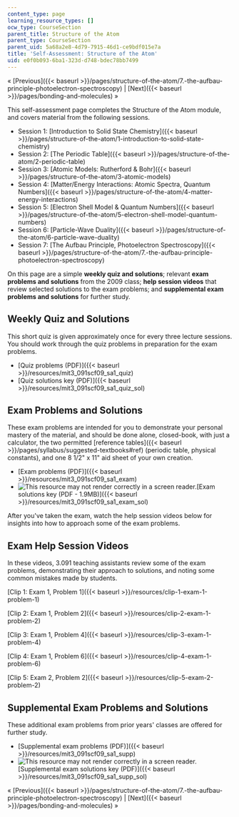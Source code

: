 ```yaml
---
content_type: page
learning_resource_types: []
ocw_type: CourseSection
parent_title: Structure of the Atom
parent_type: CourseSection
parent_uid: 5a68a2e8-4d79-7915-46d1-ce9bdf015e7a
title: 'Self-Assessment: Structure of the Atom'
uid: e0f0b093-6ba1-323d-d748-bdec78bb7499
---
```


« [Previous]({{< baseurl >}}/pages/structure-of-the-atom/7.-the-aufbau-principle-photoelectron-spectroscopy) | [Next]({{< baseurl >}}/pages/bonding-and-molecules) »

This self-assessment page completes the Structure of the Atom module, and covers material from the following sessions.

*   Session 1: [Introduction to Solid State Chemistry]({{< baseurl >}}/pages/structure-of-the-atom/1-introduction-to-solid-state-chemistry)
*   Session 2: [The Periodic Table]({{< baseurl >}}/pages/structure-of-the-atom/2-periodic-table)
*   Session 3: [Atomic Models: Rutherford & Bohr]({{< baseurl >}}/pages/structure-of-the-atom/3-atomic-models)
*   Session 4: [Matter/Energy Interactions: Atomic Spectra, Quantum Numbers]({{< baseurl >}}/pages/structure-of-the-atom/4-matter-energy-interactions)
*   Session 5: [Electron Shell Model & Quantum Numbers]({{< baseurl >}}/pages/structure-of-the-atom/5-electron-shell-model-quantum-numbers)
*   Session 6: [Particle-Wave Duality]({{< baseurl >}}/pages/structure-of-the-atom/6-particle-wave-duality)
*   Session 7: [The Aufbau Principle, Photoelectron Spectroscopy]({{< baseurl >}}/pages/structure-of-the-atom/7.-the-aufbau-principle-photoelectron-spectroscopy)

On this page are a simple **weekly quiz and solutions**; relevant **exam problems and solutions** from the 2009 class; **help session videos** that review selected solutions to the exam problems; and **supplemental exam problems and solutions** for further study.

Weekly Quiz and Solutions
-------------------------

This short quiz is given approximately once for every three lecture sessions. You should work through the quiz problems in preparation for the exam problems.

*   [Quiz problems (PDF)]({{< baseurl >}}/resources/mit3_091scf09_sa1_quiz)
*   [Quiz solutions key (PDF)]({{< baseurl >}}/resources/mit3_091scf09_sa1_quiz_sol)

Exam Problems and Solutions
---------------------------

These exam problems are intended for you to demonstrate your personal mastery of the material, and should be done alone, closed-book, with just a calculator, the two permitted [reference tables]({{< baseurl >}}/pages/syllabus/suggested-textbooks#ref) (periodic table, physical constants), and one 8 1/2" x 11" aid sheet of your own creation.

*   [Exam problems (PDF)]({{< baseurl >}}/resources/mit3_091scf09_sa1_exam)
*   ![This resource may not render correctly in a screen reader.](/images/inacessible.gif)[Exam solutions key (PDF - 1.9MB)]({{< baseurl >}}/resources/mit3_091scf09_sa1_exam_sol)

After you've taken the exam, watch the help session videos below for insights into how to approach some of the exam problems.

Exam Help Session Videos
------------------------

In these videos, 3.091 teaching assistants review some of the exam problems, demonstrating their approach to solutions, and noting some common mistakes made by students.

[Clip 1: Exam 1, Problem 1]({{< baseurl >}}/resources/clip-1-exam-1-problem-1)

[Clip 2: Exam 1, Problem 2]({{< baseurl >}}/resources/clip-2-exam-1-problem-2)

[Clip 3: Exam 1, Problem 4]({{< baseurl >}}/resources/clip-3-exam-1-problem-4)

[Clip 4: Exam 1, Problem 6]({{< baseurl >}}/resources/clip-4-exam-1-problem-6)

[Clip 5: Exam 2, Problem 2]({{< baseurl >}}/resources/clip-5-exam-2-problem-2)

Supplemental Exam Problems and Solutions
----------------------------------------

These additional exam problems from prior years' classes are offered for further study.

*   [Supplemental exam problems (PDF)]({{< baseurl >}}/resources/mit3_091scf09_sa1_supp)
*   ![This resource may not render correctly in a screen reader.](/images/inacessible.gif)[Supplemental exam solutions key (PDF)]({{< baseurl >}}/resources/mit3_091scf09_sa1_supp_sol)

« [Previous]({{< baseurl >}}/pages/structure-of-the-atom/7.-the-aufbau-principle-photoelectron-spectroscopy) | [Next]({{< baseurl >}}/pages/bonding-and-molecules) »